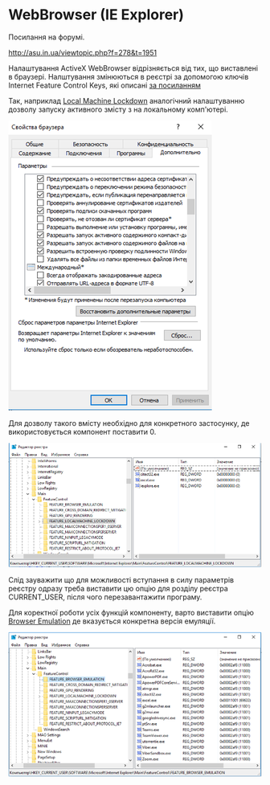 # WebBrowser (IE Explorer)



Посилання на форумі.

http://asu.in.ua/viewtopic.php?f=278&t=1951



Налаштування ActiveX WebBrowser відрізняється від тих, що виставлені в браузері. Налштування змінюються в реєстрі за допомогою ключів Internet Feature Control Keys, які описані [за посиланням](https://docs.microsoft.com/en-us/previous-versions/windows/internet-explorer/ie-developer/general-info/ee330720(v=vs.85))

Так, наприклад [Local Machine Lockdown](https://docs.microsoft.com/en-us/previous-versions/windows/internet-explorer/ie-developer/general-info/ee330732(v=vs.85)#local-machine-lockdown) аналогічний налаштуванню дозволу запуску активного змісту з на локальному комп'ютері.  

![image-20211212120434299](media/image-20211212120434299.png)

Для дозволу такого вмісту необхідно для конкретного застосунку, де використовується компонент поставити 0.

![image-20211212120701214](media/image-20211212120701214.png)

Слід зауважити що для можливості вступання в силу параметрів реєстру одразу треба виставити цю опцію для розділу реєстра CURRENT_USER, після чого перезавантажити програму.

Для коректної роботи усіх функцій компоненту, варто виставити опцію [Browser Emulation](https://docs.microsoft.com/en-us/previous-versions/windows/internet-explorer/ie-developer/general-info/ee330730(v=vs.85)#browser-emulation) де вказується конкретна версія емуляції.

![image-20211212121049762](media/image-20211212121049762.png)